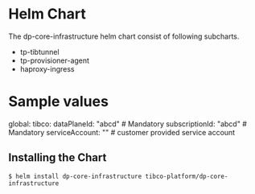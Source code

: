 # Helm Chart
The dp-core-infrastructure helm chart consist of following subcharts.
 - tp-tibtunnel
 - tp-provisioner-agent
 - haproxy-ingress

# Sample values
global:
  tibco:
    dataPlaneId: "abcd" # Mandatory
    subscriptionId: "abcd" # Mandatory
    serviceAccount: ""                                # customer provided service account

## Installing the Chart

```console
$ helm install dp-core-infrastructure tibco-platform/dp-core-infrastructure